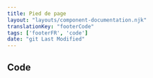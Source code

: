 ```yaml
---
title: Pied de page
layout: "layouts/component-documentation.njk"
translationKey: "footerCode"
tags: ['footerFR', 'code']
date: "git Last Modified"
---
```


## Code
